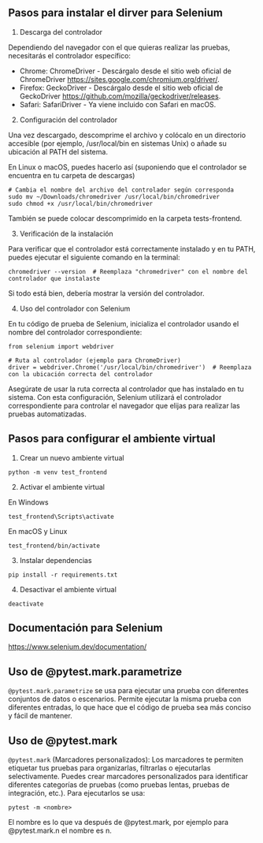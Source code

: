 ## Pasos para instalar el dirver para Selenium

1. Descarga del controlador

Dependiendo del navegador con el que quieras realizar las pruebas, necesitarás el controlador específico:

* Chrome: ChromeDriver - Descárgalo desde el sitio web oficial de ChromeDriver https://sites.google.com/chromium.org/driver/.
* Firefox: GeckoDriver - Descárgalo desde el sitio web oficial de GeckoDriver https://github.com/mozilla/geckodriver/releases.
* Safari: SafariDriver - Ya viene incluido con Safari en macOS.

2. Configuración del controlador

Una vez descargado, descomprime el archivo y colócalo en un directorio accesible (por ejemplo, /usr/local/bin en sistemas Unix) o añade su ubicación al PATH del sistema.

En Linux o macOS, puedes hacerlo así (suponiendo que el controlador se encuentra en tu carpeta de descargas)

```
# Cambia el nombre del archivo del controlador según corresponda
sudo mv ~/Downloads/chromedriver /usr/local/bin/chromedriver
sudo chmod +x /usr/local/bin/chromedriver
```

También se puede colocar descomprimido en la carpeta tests-frontend.

3. Verificación de la instalación

Para verificar que el controlador está correctamente instalado y en tu PATH, puedes ejecutar el siguiente comando en la terminal:

```
chromedriver --version  # Reemplaza "chromedriver" con el nombre del controlador que instalaste
```

Si todo está bien, debería mostrar la versión del controlador.

4. Uso del controlador con Selenium

En tu código de prueba de Selenium, inicializa el controlador usando el nombre del controlador correspondiente:

```
from selenium import webdriver

# Ruta al controlador (ejemplo para ChromeDriver)
driver = webdriver.Chrome('/usr/local/bin/chromedriver')  # Reemplaza con la ubicación correcta del controlador
```

Asegúrate de usar la ruta correcta al controlador que has instalado en tu sistema. Con esta configuración, Selenium utilizará el controlador correspondiente para controlar el navegador que elijas para realizar las pruebas automatizadas.

## Pasos para configurar el ambiente virtual

1. Crear un nuevo ambiente virtual

```
python -m venv test_frontend
```

2. Activar el ambiente virtual

En Windows

```
test_frontend\Scripts\activate
```

En macOS y Linux

```
test_frontend/bin/activate
```

3. Instalar dependencias

```
pip install -r requirements.txt
```

4. Desactivar el ambiente virtual

```
deactivate
```

## Documentación para Selenium

https://www.selenium.dev/documentation/

## Uso de @pytest.mark.parametrize

`@pytest.mark.parametrize` se usa para ejecutar una prueba con diferentes conjuntos de datos o escenarios. Permite ejecutar la misma prueba con diferentes entradas, lo que hace que el código de prueba sea más conciso y fácil de mantener.

## Uso de @pytest.mark

`@pytest.mark` (Marcadores personalizados): Los marcadores te permiten etiquetar tus pruebas para organizarlas, filtrarlas o ejecutarlas selectivamente. Puedes crear marcadores personalizados para identificar diferentes categorías de pruebas (como pruebas lentas, pruebas de integración, etc.). Para ejecutarlos se usa:

```
pytest -m <nombre>
```

El nombre es lo que va después de @pytest.mark, por ejemplo para @pytest.mark.n el nombre es n.

